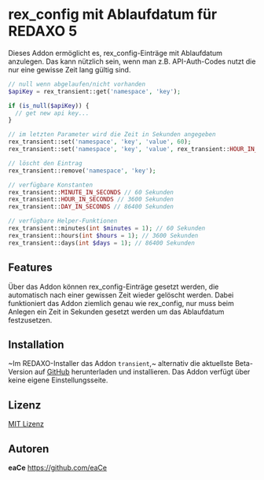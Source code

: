 # rex_config mit Ablaufdatum für REDAXO 5

Dieses Addon ermöglicht es, rex_config-Einträge mit Ablaufdatum anzulegen. Das kann nützlich sein, wenn man z.B. API-Auth-Codes nutzt die nur eine gewisse Zeit lang gültig sind.

```php
// null wenn abgelaufen/nicht vorhanden
$apiKey = rex_transient::get('namespace', 'key');

if (is_null($apiKey)) {
  // get new api key...
}

// im letzten Parameter wird die Zeit in Sekunden angegeben
rex_transient::set('namespace', 'key', 'value', 60);
rex_transient::set('namespace', 'key', 'value', rex_transient::HOUR_IN_SECONDS * 3);

// löscht den Eintrag
rex_transient::remove('namespace', 'key');

// verfügbare Konstanten
rex_transient::MINUTE_IN_SECONDS // 60 Sekunden
rex_transient::HOUR_IN_SECONDS // 3600 Sekunden
rex_transient::DAY_IN_SECONDS // 86400 Sekunden

// verfügbare Helper-Funktionen
rex_transient::minutes(int $minutes = 1); // 60 Sekunden
rex_transient::hours(int $hours = 1); // 3600 Sekunden
rex_transient::days(int $days = 1); // 86400 Sekunden
```

## Features

Über das Addon können rex_config-Einträge gesetzt werden, die automatisch nach einer gewissen Zeit wieder gelöscht werden. Dabei funktioniert das Addon ziemlich genau wie rex_config, nur muss beim Anlegen ein Zeit in Sekunden gesetzt werden um das Ablaufdatum festzusetzen.

## Installation

~Im REDAXO-Installer das Addon `transient`,~ alternativ die aktuellste Beta-Version auf [GitHub](../../tree/master) herunterladen und installieren. Das Addon verfügt über keine eigene Einstellungsseite.

## Lizenz

[MIT Lizenz](https://github.com/eaCe/transient/blob/master/LICENSE)

## Autoren

**eaCe**
https://github.com/eaCe
